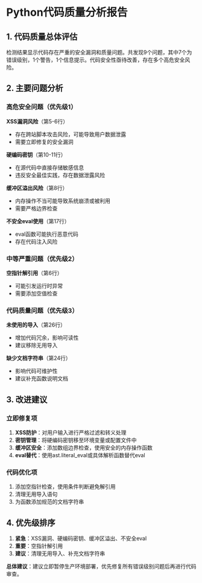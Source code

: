 # Python代码质量分析报告

## 1. 代码质量总体评估
检测结果显示代码存在严重的安全漏洞和质量问题。共发现9个问题，其中7个为错误级别，1个警告，1个信息提示。代码安全性亟待改善，存在多个高危安全风险。

## 2. 主要问题分析

### 高危安全问题（优先级1）
**XSS漏洞风险**（第5-6行）
- 存在跨站脚本攻击风险，可能导致用户数据泄露
- 需要立即修复的安全漏洞

**硬编码密钥**（第10-11行）
- 在源代码中直接存储敏感信息
- 违反安全最佳实践，存在数据泄露风险

**缓冲区溢出风险**（第8行）
- 内存操作不当可能导致系统崩溃或被利用
- 需要严格边界检查

**不安全eval使用**（第17行）
- eval函数可能执行恶意代码
- 存在代码注入风险

### 中等严重问题（优先级2）
**空指针解引用**（第6行）
- 可能引发运行时异常
- 需要添加空值检查

### 代码质量问题（优先级3）
**未使用的导入**（第26行）
- 增加代码冗余，影响可读性
- 建议移除无用导入

**缺少文档字符串**（第24行）
- 影响代码可维护性
- 建议补充函数说明文档

## 3. 改进建议

### 立即修复项
1. **XSS防护**：对用户输入进行严格过滤和转义处理
2. **密钥管理**：将硬编码密钥移至环境变量或配置文件中
3. **缓冲区安全**：添加数组边界检查，使用安全的内存操作函数
4. **eval替代**：使用ast.literal_eval或具体解析函数替代eval

### 代码优化项
1. 添加空指针检查，使用条件判断避免解引用
2. 清理无用导入语句
3. 为函数添加规范的文档字符串

## 4. 优先级排序
1. **紧急**：XSS漏洞、硬编码密钥、缓冲区溢出、不安全eval
2. **重要**：空指针解引用
3. **建议**：清理无用导入、补充文档字符串

**总体建议**：建议立即暂停生产环境部署，优先修复所有错误级别问题后再进行代码审查。